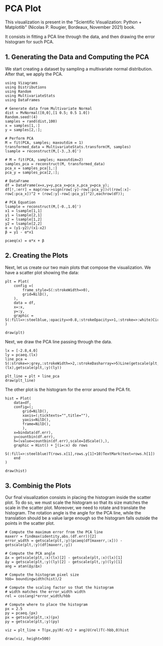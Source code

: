 # PCA Plot

This visualization is present in the "Scientific Visualization: Python + Matplotlib" (Nicolas P. Rougier, Bordeaux, November 2021)
book.

It consists in fitting a PCA line through the data, and then drawing the error histogram for such PCA.

## 1. Generating the Data and Computing the PCA

We start creating a dataset by sampling a multivariate normal distribution.
After that, we apply the PCA.

```@example 1
using Vizagrams
using Distributions
using Random
using MultivariateStats
using DataFrames

# Generate data from Multivariate Normal
dist = MvNormal([0,0],[1 0.5; 0.5 1.0])
Random.seed!(4)
samples = rand(dist,100)
x = samples[1,:]
y = samples[2,:];

# Perform PCA
M = fit(PCA, samples; maxoutdim = 1)
transformed_data = MultivariateStats.transform(M, samples)
lsample = reconstruct(M,[-3.,3.0]')

# M = fit(PCA, samples; maxoutdim=2)
samples_pca = reconstruct(M, transformed_data)
pca_x = samples_pca[1,:]
pca_y = samples_pca[2,:];

# DataFrame
df = DataFrame(x=x,y=y,pca_x=pca_x,pca_y=pca_y);
df[!,:err] = map(row->sign(row[:y]-row[:pca_y])√((row[:x]-row[:pca_x])^2 + (row[:y]-row[:pca_y])^2),eachrow(df));

# PCA Equation
lsample = reconstruct(M,[-0.,1.0]')
x1 = lsample[1,1]
y1 = lsample[2,1]
x2 = lsample[1,2]
y2 = lsample[2,2]
α = (y1-y2)/(x1-x2)
β = y1 - α*x1

pcaeq(x) = α*x + β
```

## 2. Creating the Plots

Next, let us create our two main plots that compose the visualization.
We have a scatter plot showing the data:
```@example 1
plt = Plot(
    config =(
        frame_style=S(:strokeWidth=>0),
        grid=NilD(),
    ),
    data = df,
    x=:x,
    y=:y,
    graphic = S(:fill=>:steelblue,:opacity=>0.8,:strokeOpacity=>1,:stroke=>:white)Circle(r=3)
)

draw(plt)
```

Next, we draw the PCA line passing through the data.

```@example 1
lx = [-2.8,4.0]
ly = pcaeq.(lx)
line_pca = S(:stroke=>:grey,:strokeWidth=>2,:strokeDasharray=>5)Line(getscale(plt,:x)(lx),getscale(plt,:y)(ly))

plt_line = plt + line_pca
draw(plt_line)
```

The other plot is the histogram for the error around the PCA fit.
```@example 1
hist = Plot(
    data=df,
    config=(;
        grid=NilD(),
        xaxis=(;ticktexts="",title=""),
        yaxis=NilD(),
        frame=NilD(),
        ),
    x=bindata(df.err),
    y=countbin(df.err),
    h=(value=countbin(df.err),scale=IdScale(),),
    graphic = Hist() + ∑(i=:x) do rows
        S(:fill=>:steelblue)T(rows.x[1],rows.y[1]+10)TextMark(text=rows.h[1])
    end
)

draw(hist)
```

## 3. Combinig the Plots

Our final visualization consists in placing the histogram inside the scatter plot.
To do so, we must scale the histogram so that its size matches the scale in the scatter plot.
Moreover, we need to rotate and translate the histogram. The rotation angle is the
angle for the PCA line, while the translation should be a value large enough so the histogram
falls outside the points in the scatter plot.

```@example 1
# Compute the maximum error from the PCA line
maxerr = findmax(identity,abs.(df.err))[2]
error_width = getscale(plt,:y)(pcaeq(df[maxerr,:x])) - getscale(plt,:y)(df[maxerr,:y])

# Compute the PCA angle
Δx = getscale(plt,:x)(lx)[2] - getscale(plt,:x)(lx)[1] 
Δy = getscale(plt,:y)(ly)[2] - getscale(plt,:y)(ly)[1] 
ang = atan(Δy/Δx)

# Compute the histogram pixel size
hbb= boundingwidth(hist)/2

# Compute the scaling factor so that the histogram
# width matches the error_width width
rel = cos(ang)*error_width/hbb

# Compute where to place the histogram
px = 2.5
py = pcaeq.(px)
px = getscale(plt,:x)(px)
py = getscale(plt,:y)(py)

viz = plt_line + T(px,py)R(-π/2 + ang)U(rel)T(-hbb,0)hist

draw(viz, height=500)
```
